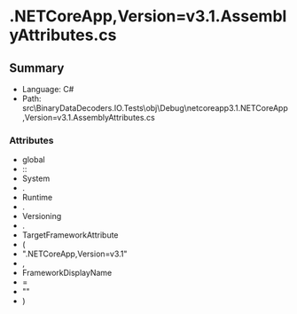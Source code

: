 ﻿# .NETCoreApp,Version=v3.1.AssemblyAttributes.cs

## Summary

* Language: C#
* Path: src\BinaryDataDecoders.IO.Tests\obj\Debug\netcoreapp3.1\.NETCoreApp,Version=v3.1.AssemblyAttributes.cs

### Attributes

 - global
 - ::
 - System
 - .
 - Runtime
 - .
 - Versioning
 - .
 - TargetFrameworkAttribute
 - (
 - ".NETCoreApp,Version=v3.1"
 - ,
 - FrameworkDisplayName
 - =
 - ""
 - )

